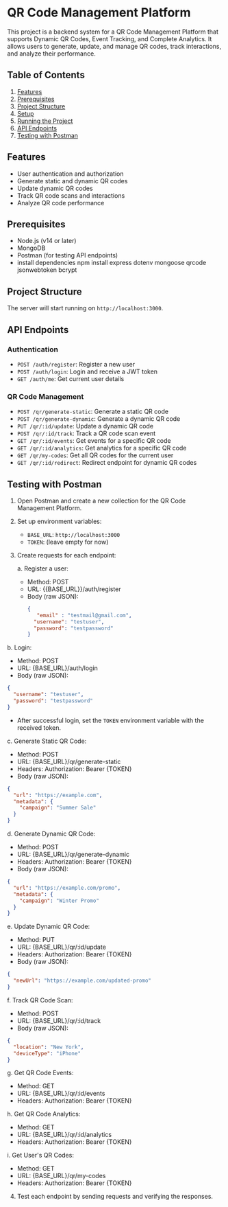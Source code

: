 # QR Code Management Platform

This project is a backend system for a QR Code Management Platform that supports Dynamic QR Codes, Event Tracking, and Complete Analytics. It allows users to generate, update, and manage QR codes, track interactions, and analyze their performance.

## Table of Contents

1. [Features](#features)
2. [Prerequisites](#prerequisites)
3. [Project Structure](#project-structure)
4. [Setup](#setup)
5. [Running the Project](#running-the-project)
6. [API Endpoints](#api-endpoints)
7. [Testing with Postman](#testing-with-postman)

## Features

- User authentication and authorization
- Generate static and dynamic QR codes
- Update dynamic QR codes
- Track QR code scans and interactions
- Analyze QR code performance

## Prerequisites

- Node.js (v14 or later)
- MongoDB
- Postman (for testing API endpoints)
- install dependencies npm install express dotenv mongoose qrcode jsonwebtoken bcrypt 

## Project Structure


The server will start running on `http://localhost:3000`.

## API Endpoints


### Authentication

- `POST /auth/register`: Register a new user
- `POST /auth/login`: Login and receive a JWT token
- `GET /auth/me`: Get current user details

### QR Code Management

- `POST /qr/generate-static`: Generate a static QR code
- `POST /qr/generate-dynamic`: Generate a dynamic QR code
- `PUT /qr/:id/update`: Update a dynamic QR code
- `POST /qr/:id/track`: Track a QR code scan event
- `GET /qr/:id/events`: Get events for a specific QR code
- `GET /qr/:id/analytics`: Get analytics for a specific QR code
- `GET /qr/my-codes`: Get all QR codes for the current user
- `GET /qr/:id/redirect`: Redirect endpoint for dynamic QR codes

## Testing with Postman

1. Open Postman and create a new collection for the QR Code Management Platform.

2. Set up environment variables:
   - `BASE_URL`: `http://localhost:3000`
   - `TOKEN`: (leave empty for now)

3. Create requests for each endpoint:

   a. Register a user:
   - Method: POST
   - URL: {{BASE_URL}}/auth/register
   - Body (raw JSON):
     ```json
     {
        "email" : "testmail@gmail.com",
       "username": "testuser",
       "password": "testpassword"
     }
b. Login:

- Method: POST
- URL: {BASE_URL}/auth/login
- Body (raw JSON):

```json
{
  "username": "testuser",
  "password": "testpassword"
}
```


- After successful login, set the `TOKEN` environment variable with the received token.


c. Generate Static QR Code:

- Method: POST
- URL: {BASE_URL}/qr/generate-static
- Headers: Authorization: Bearer {TOKEN}
- Body (raw JSON):

```json
{
  "url": "https://example.com",
  "metadata": {
    "campaign": "Summer Sale"
  }
}
```




d. Generate Dynamic QR Code:

- Method: POST
- URL: {BASE_URL}/qr/generate-dynamic
- Headers: Authorization: Bearer {TOKEN}
- Body (raw JSON):

```json
{
  "url": "https://example.com/promo",
  "metadata": {
    "campaign": "Winter Promo"
  }
}
```




e. Update Dynamic QR Code:

- Method: PUT
- URL: {BASE_URL}/qr/:id/update
- Headers: Authorization: Bearer {TOKEN}
- Body (raw JSON):

```json
{
  "newUrl": "https://example.com/updated-promo"
}
```




f. Track QR Code Scan:

- Method: POST
- URL: {BASE_URL}/qr/:id/track
- Body (raw JSON):

```json
{
  "location": "New York",
  "deviceType": "iPhone"
}
```




g. Get QR Code Events:

- Method: GET
- URL: {BASE_URL}/qr/:id/events
- Headers: Authorization: Bearer {TOKEN}


h. Get QR Code Analytics:

- Method: GET
- URL: {BASE_URL}/qr/:id/analytics
- Headers: Authorization: Bearer {TOKEN}


i. Get User's QR Codes:

- Method: GET
- URL: {BASE_URL}/qr/my-codes
- Headers: Authorization: Bearer {TOKEN}


4. Test each endpoint by sending requests and verifying the responses.
